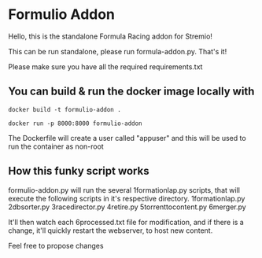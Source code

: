 # Formulio Addon
Hello, this is the standalone Formula Racing addon for Stremio!

This can be run standalone, please run formula-addon.py.
That's it!

Please make sure you have all the required requirements.txt

## You can build & run the docker image locally with
```
docker build -t formulio-addon .
```
```
docker run -p 8000:8000 formulio-addon
```

The Dockerfile will create a user called "appuser" and this will be used to run the container as non-root

## How this funky script works
formulio-addon.py will run the several 1formationlap.py scripts, that will execute the following scripts in it's respective directory.
1formationlap.py
2dbsorter.py
3racedirector.py
4retire.py
5torrenttocontent.py
6merger.py

It'll then watch each 6processed.txt file for modification, and if there is a change, it'll quickly restart the webserver, to host new content.

Feel free to propose changes
